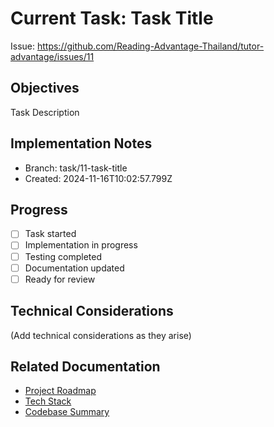 # Current Task: Task Title

Issue: https://github.com/Reading-Advantage-Thailand/tutor-advantage/issues/11

## Objectives

Task Description

## Implementation Notes

- Branch: task/11-task-title
- Created: 2024-11-16T10:02:57.799Z

## Progress

- [ ] Task started
- [ ] Implementation in progress
- [ ] Testing completed
- [ ] Documentation updated
- [ ] Ready for review

## Technical Considerations

(Add technical considerations as they arise)

## Related Documentation

- [Project Roadmap](./projectRoadmap.md)
- [Tech Stack](./techStack.md)
- [Codebase Summary](./codebaseSummary.md)

